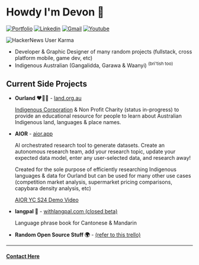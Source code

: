 
# Howdy I'm Devon 🤠
[![Portfolio](https://img.shields.io/badge/website-FFFFFF?style=for-the-badge&logo=About.me&logoColor=black)](https://dcrebb.in)
[![Linkedin](https://img.shields.io/badge/LinkedIn-0077B5?style=for-the-badge&logo=linkedin&logoColor=white)](https://www.linkedin.com/in/devon-crebbin/)
[![Gmail](https://img.shields.io/badge/Gmail-D14836?style=for-the-badge&logo=gmail&logoColor=white)](mailto:devon@artvuu.group)
[![Youtube](https://img.shields.io/badge/youtube-FF0000?style=for-the-badge&logo=youtube&logoColor=white)](https://www.youtube.com/channel/UCNSVBipVk4ocQrcXCixxGtA)

![HackerNews User Karma](https://img.shields.io/hackernews/user-karma/devon_c)

- Developer & Graphic Designer of many random projects (fullstack, cross platform mobile, game dev, etc)
- Indigenous Australian (Gangalidda, Garawa & Waanyi) <sup>(bri'tish too)</sup>

## Current Side Projects

- **Ourland ❤️💛🖤** - [land.org.au](https://itsourland.org.au/)

    [Indigenous Corporation](https://register.oric.gov.au/PrintCorporationSearch.aspx?corporationName=ourland) & Non Profit Charity (status in-progress) to provide an educational resource for people to learn about Australian Indigenous land, languages & place names.

- **AIOR** - [aior.app](https://aior.app/)

    AI orchestrated research tool to generate datasets. Create an autonomous research team, add your research topic, update your expected data model, enter any user-selected data, and research away!

    Created for the sole purpose of efficiently researching Indigenous languages & data for Ourland but can be used for many other use cases (competition market analysis, supermarket pricing comparisons, capybara density analysis, etc)

    [AIOR YC S24 Demo Video](https://www.youtube.com/watch?v=sfRIqFPEytg)

- **langpal 👋** - [withlangpal.com (closed beta)](https://www.withlangpal.com/)
    
    Language phrase book for Cantonese & Mandarin

- **Random Open Source Stuff 🌍** - [(refer to this trello)](https://trello.com/b/6sFAveoP/dcrebbin-open-source)

<hr>

#### [Contact Here](mailto:devon@artvuu.group)
